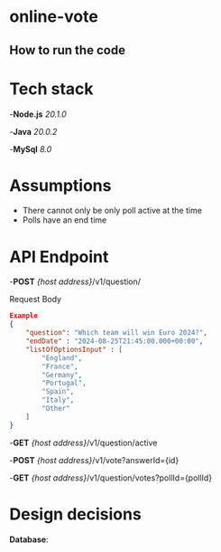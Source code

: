 # online-vote
## How to run the code

# Tech stack
-<b>Node.js</b> <i>20.1.0</i>

-<b>Java</b> <i>20.0.2</i>

-<b>MySql</b> <i>8.0</i>

# Assumptions
- There cannot only be only poll active at the time
- Polls have an end time

# API Endpoint
-<b>POST</b> <i>{host address}</i>/v1/question/

Request Body
```json
Example
{
    "question": "Which team will win Euro 2024?",
    "endDate" : "2024-08-25T21:45:00.000+00:00",
    "listOfOptionsInput" : [
        "England",
        "France",
        "Germany",
        "Portugal",
        "Spain",
        "Italy",
        "Other"
    ]
}
```

-<b>GET</b> <i>{host address}</i>/v1/question/active

-<b>POST</b> <i>{host address}</i>/v1/vote?answerId={id}

-<b>GET</b> <i>{host address}</i>/v1/question/votes?pollId={pollId}
# Design decisions
<b>Database</b>:
